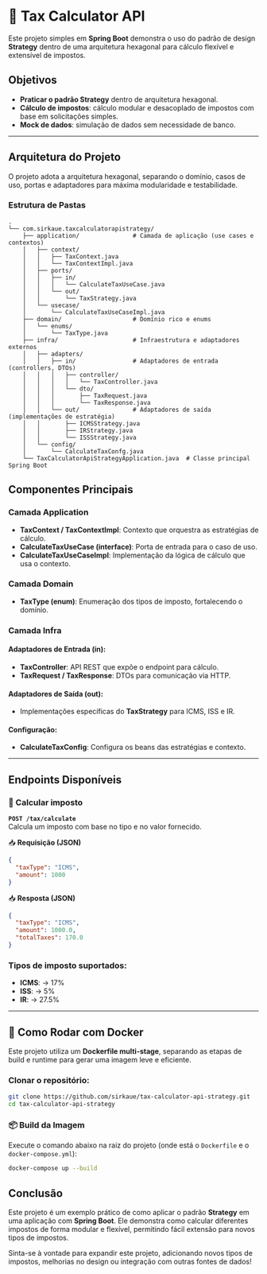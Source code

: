 # 🧾 Tax Calculator API

Este projeto simples em **Spring Boot** demonstra o uso do padrão de design **Strategy** dentro de uma 
arquitetura hexagonal para cálculo flexível e extensível de impostos.

## Objetivos

- **Praticar o padrão Strategy** dentro de arquitetura hexagonal.
- **Cálculo de impostos**: cálculo modular e desacoplado de impostos com base em solicitações simples.
- **Mock de dados**: simulação de dados sem necessidade de banco.

---

## Arquitetura do Projeto

O projeto adota a arquitetura hexagonal, separando o domínio, casos de uso, portas e adaptadores para 
máxima modularidade e testabilidade.

### Estrutura de Pastas
```plaintext
.
└── com.sirkaue.taxcalculatorapistrategy/
    ├── application/               # Camada de aplicação (use cases e contextos)
    │   ├── context/
    │   │   ├── TaxContext.java
    │   │   └── TaxContextImpl.java
    │   ├── ports/
    │   │   ├── in/
    │   │   │   └── CalculateTaxUseCase.java
    │   │   └── out/
    │   │       └── TaxStrategy.java
    │   └── usecase/
    │       └── CalculateTaxUseCaseImpl.java
    ├── domain/                    # Domínio rico e enums
    │   └── enums/
    │       └── TaxType.java
    ├── infra/                     # Infraestrutura e adaptadores externos
    │   ├── adapters/
    │   │   ├── in/                # Adaptadores de entrada (controllers, DTOs)
    │   │   │   ├── controller/
    │   │   │   │   └── TaxController.java
    │   │   │   └── dto/
    │   │   │       ├── TaxRequest.java
    │   │   │       └── TaxResponse.java
    │   │   └── out/               # Adaptadores de saída (implementações de estratégia)
    │   │       ├── ICMSStrategy.java
    │   │       ├── IRStrategy.java
    │   │       └── ISSStrategy.java
    │   └── config/
    │       └── CalculateTaxConfg.java
    └── TaxCalculatorApiStrategyApplication.java  # Classe principal Spring Boot
```

## Componentes Principais

### Camada Application
- **TaxContext / TaxContextImpl**: Contexto que orquestra as estratégias de cálculo.
- **CalculateTaxUseCase (interface)**: Porta de entrada para o caso de uso.
- **CalculateTaxUseCaseImpl**: Implementação da lógica de cálculo que usa o contexto.

### Camada Domain
- **TaxType (enum)**: Enumeração dos tipos de imposto, fortalecendo o domínio.

### Camada Infra

#### Adaptadores de Entrada (in):
- **TaxController**: API REST que expõe o endpoint para cálculo.
- **TaxRequest / TaxResponse**: DTOs para comunicação via HTTP.

#### Adaptadores de Saída (out):
- Implementações específicas do **TaxStrategy** para ICMS, ISS e IR.

#### Configuração:
- **CalculateTaxConfig**: Configura os beans das estratégias e contexto.
---

## Endpoints Disponíveis

### 📌 Calcular imposto
**`POST /tax/calculate`**  
Calcula um imposto com base no tipo e no valor fornecido.

📥 **Requisição (JSON)**
```json
{
  "taxType": "ICMS",
  "amount": 1000
}
```
📥 **Resposta (JSON)**
```json
{
  "taxType": "ICMS",
  "amount": 1000.0,
  "totalTaxes": 170.0
}
```

### Tipos de imposto suportados:
- **ICMS**: → 17%
- **ISS**: → 5%
- **IR**: → 27.5%

---

## 🐳 Como Rodar com Docker

Este projeto utiliza um **Dockerfile multi-stage**, separando as etapas de build e runtime para gerar
uma imagem leve e eficiente.

### Clonar o repositório:
```bash
git clone https://github.com/sirkaue/tax-calculator-api-strategy.git
cd tax-calculator-api-strategy
```


### 📦 Build da Imagem

Execute o comando abaixo na raiz do projeto (onde está o `Dockerfile` e o `docker-compose.yml`):

```bash
docker-compose up --build
```


## Conclusão

Este projeto é um exemplo prático de como aplicar o padrão **Strategy** em uma aplicação com **Spring Boot**. 
Ele demonstra como calcular diferentes impostos de forma modular e flexível, 
permitindo fácil extensão para novos tipos de impostos.

Sinta-se à vontade para expandir este projeto, adicionando novos tipos de impostos, melhorias no design ou integração 
com outras fontes de dados!
